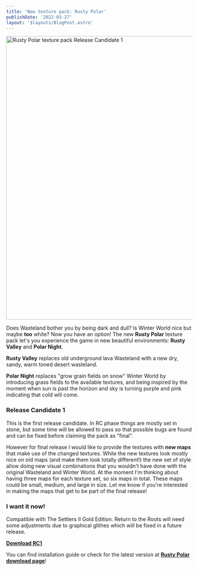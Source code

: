 ```yaml
---
title: 'New texture pack: Rusty Polar'
publishDate: '2022-03-27'
layout: '$layouts/BlogPost.astro'
---
```


<img alt="Rusty Polar texture pack Release Candidate 1" src="/assets/2022-03-27_rusty_polar.png" height="768" width="1024" />

Does Wasteland bother you by being dark and dull? Is Winter World nice but maybe **too** white? Now you have an option!
The new **Rusty Polar** texture pack let's you experience the game in new beautiful environments: **Rusty Valley** and
**Polar Night**.

**Rusty Valley** replaces old underground lava Wasteland with a new dry, sandy, warm toned desert wasteland.

**Polar Night** replaces "grow grain fields on snow" Winter World by introducing grass fields to the available textures,
and being inspired by the moment when sun is past the horizon and sky is turning purple and pink indicating that cold
will come.

### Release Candidate 1

This is the first release candidate. In RC phase things are mostly set in stone, but some time will be allowed to pass
so that possible bugs are found and can be fixed before claiming the pack as "final".

However for final release I would like to provide the textures with **new maps** that make use of the changed textures.
While the new textures look mostly nice on old maps (and make them look totally different!) the new set of style allow
doing new visual combinations that you wouldn't have done with the original Wasteland and Winter World. At the moment
I'm thinking about having three maps for each texture set, so six maps in total. These maps could be small, medium, and
large in size. Let me know if you're interested in making the maps that get to be part of the final release!

### I want it now!

Compatible with The Settlers II Gold Edition. Return to the Roots will need some adjustments due to graphical glithes
which will be fixed in a future release.

[**Download RC1**](/downloads/TEX_RUSTY_POLAR_RC1.zip)

You can find installation guide or check for the latest version at [**Rusty Polar download page**](/archives/texture-pack-rusty-polar)!
